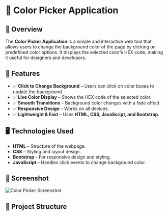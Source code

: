 # 🎨 Color Picker Application

## 📌 Overview
The **Color Picker Application** is a simple and interactive web tool that allows users to change the background color of the page by clicking on predefined color options. It displays the selected color’s HEX code, making it useful for designers and developers.

## 🚀 Features
- ✅ **Click to Change Background** – Users can click on color boxes to update the background.
- ✅ **Live Color Display** – Shows the HEX code of the selected color.
- ✅ **Smooth Transitions** – Background color changes with a fade effect.
- ✅ **Responsive Design** – Works on all devices.
- ✅ **Lightweight & Fast** – Uses **HTML, CSS, JavaScript, and Bootstrap**.

## 🖥️ Technologies Used
- **HTML** – Structure of the webpage.
- **CSS** – Styling and layout design.
- **Bootstrap** – For responsive design and styling.
- **JavaScript** – Handles click events to change background color.

## 📸 Screenshot
![Color Picker Screenshot](screenshot.png)

## 📂 Project Structure
